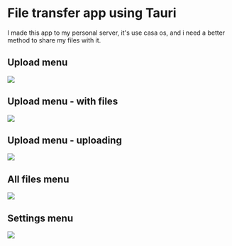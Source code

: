 # File transfer app using Tauri

I made this app to my personal server, it's use casa os, and i need a better method to share my files with it.

<div class="div">
    <div>
        <h2>Upload menu</h2>
        <img src="https://github.com/androsgithub/file-transfer-tauri-app/assets/145170240/043b64f2-595f-4886-bd14-a35b1f0d1feb"/>
    </div>
    <div>
        <h2>Upload menu - with files</h2>
        <img src="https://github.com/androsgithub/file-transfer-tauri-app/assets/145170240/4057d2b6-fddd-45cd-a7af-8ffbea7f86bf"/>
    </div>
    <div>
        <h2>Upload menu - uploading</h2>
        <img src="https://github.com/androsgithub/file-transfer-tauri-app/assets/145170240/df6456bc-a993-411e-80b3-07046321a4de"/>
    </div>
    <div>
        <h2>All files menu</h2>
        <img src="https://github.com/androsgithub/file-transfer-tauri-app/assets/145170240/05e11708-6460-4d27-b45d-aec892255ab7"/>
    </div>
    <div>
        <h2>Settings menu</h2>
        <img src="https://github.com/androsgithub/file-transfer-tauri-app/assets/145170240/8e301ca0-8cea-4c14-bf5b-a9f8f049719c"/>
    </div>
</div>



